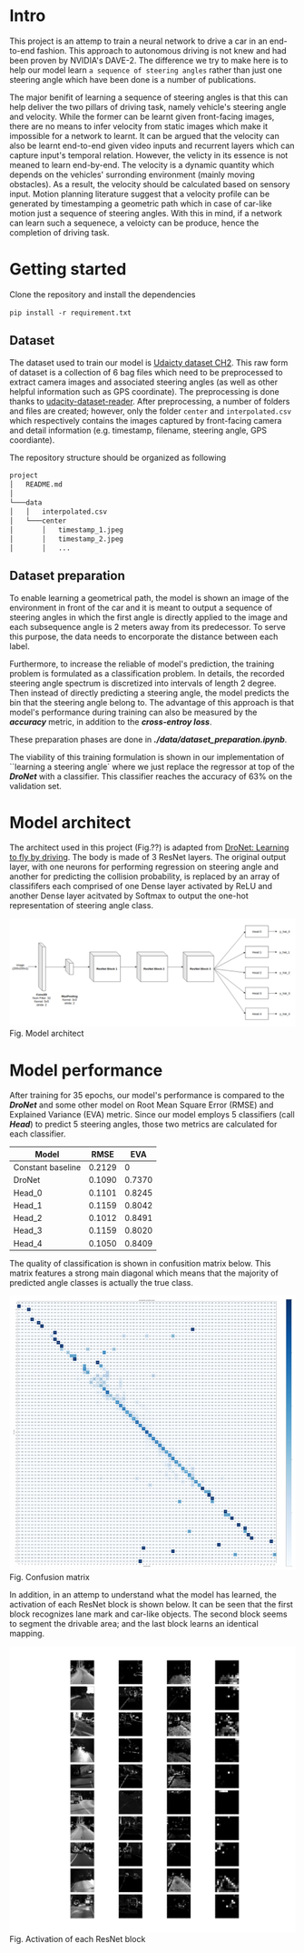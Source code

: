 [//]: # (Image References)

[confusion_matrix]: ./images/norm_confusion_matrix_2.png
[layers_activation]: ./images/layers_activation.png
[conceptual_model_arch]: ./images/conceptual_model_arch.png

# Intro
This project is an attemp to train a neural network to drive a car in an end-to-end fashion. This approach to autonomous driving is not knew and had been proven by NVIDIA's DAVE-2. The difference we try to make here is to help our model learn `a sequence of steering angles` rather than just one steering angle which have been done is a number of publications. 

The major benifit of learning a sequence of steering angles is that this can help deliver the two pillars of driving task, namely vehicle's steering angle and velocity. While the former can be learnt given front-facing images, there are no means to infer velocity from static images which make it impossible for a network to learnt. It can be argued that the velocity can also be learnt end-to-end given video inputs and recurrent layers which can capture input's temporal relation. However, the velicty in its essence is not meaned to learn end-by-end. The velocity is a dynamic quantity which depends on the vehicles' surronding environment (mainly moving obstacles). As a result, the velocity should be calculated based on sensory input. Motion planning literature suggest that a velocity profile can be generated by timestamping a geometric path which in case of car-like motion just a sequence of steering angles. With this in mind, if a network can learn such a sequenece, a veloicty can be produce, hence the completion of driving task. 

# Getting started
Clone the repository and install the dependencies

`pip install -r requirement.txt`

## Dataset
The dataset used to train our model is [Udaicty dataset CH2](https://github.com/udacity/self-driving-car/tree/master/datasets/CH2). This raw form of dataset is a collection of 6 bag files which need to be preprocessed to extract camera images and associated steering angles (as well as other helpful information such as GPS coordinate). The preprocessing is done thanks to [udacity-dataset-reader](https://github.com/rwightman/udacity-driving-reader). After preprocessing, a number of folders and files are created; however, only the folder `center` and `interpolated.csv` which respectively contains the images captured by front-facing camera and detail information (e.g. timestamp, filename, steering angle, GPS coordiante).

The repository structure should be organized as following
```
project
│   README.md
│   
└───data
│   │   interpolated.csv
│   └───center
│       │   timestamp_1.jpeg
│       │   timestamp_2.jpeg
│       │   ...
```

## Dataset preparation
To enable learning a geometrical path, the model is shown an image of the environment in front of the car and it is meant to output a sequence of steering angles in which the first angle is directly applied to the image and each subsequence angle is 2 meters away from its predecessor. To serve this purpose, the data needs to encorporate the distance between each label. 

Furthermore, to increase the reliable of model's prediction, the training problem is formulated as a classification problem. In details, the recorded steering angle spectrum is discretized into intervals of length 2 degree. Then instead of directly predicting a steering angle, the model predicts the bin that the steering angle belong to. The advantage of this approach is that model's performance during training can also be measured by the ***accuracy*** metric, in addition to the ***cross-entroy loss***. 

These preparation phases are done in ***./data/dataset_preparation.ipynb***.

The viability of this training formulation is shown in our implementation of ``learning a steering angle` where we just replace the regressor at top of the ***DroNet*** with a classifier. This classifier reaches the accuracy of 63% on the validation set.

# Model architect
The architect used in this project (Fig.??) is adapted from [DroNet: Learning to fly by driving](https://github.com/uzh-rpg/rpg_public_dronet). The body is made of 3 ResNet layers. The original output layer, with one neurons for performing regression on steering angle and another for predicting the collision probability, is replaced by an array of classififers each comprised of one Dense layer activated by ReLU and another Dense layer acitvated by Softmax to output the one-hot representation of steering angle class.

![alt text][conceptual_model_arch]
Fig. Model architect

# Model performance
After training for 35 epochs, our model's performance is compared to the ***DroNet*** and some other model on Root Mean Square Error (RMSE) and Explained Variance (EVA) metric. Since our model employs 5 classifiers (call ***Head***) to predict 5 steering angles, those two metrics are calculated for each classifier. 

Model | RMSE | EVA
---- | ---- | ----
Constant baseline | 0.2129 | 0
DroNet | 0.1090 | 0.7370
Head_0 | 0.1101 | 0.8245
Head_1 | 0.1159 | 0.8042
Head_2 | 0.1012 | 0.8491
Head_3 | 0.1159 | 0.8020
Head_4 | 0.1050 | 0.8409

The quality of classification is shown in confusition matrix below. This matrix features a strong main diagonal which means that the majority of predicted angle classes is actually the true class.

![alt text][confusion_matrix]
Fig. Confusion matrix

In addition, in an attemp to understand what the model has learned, the activation of each ResNet block is shown below. It can be seen that the first block recognizes lane mark and car-like objects. The second block seems to segment the drivable area; and the last block learns an identical mapping. 

![alt text][layers_activation]
Fig. Activation of each ResNet block
